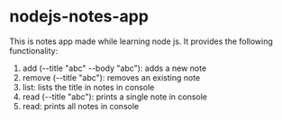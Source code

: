 # nodejs-notes-app
This is notes app made while learning node js. It provides the following functionality:

1. add (--title "abc" --body "abc"): adds a new note
2. remove (--title "abc"): removes an existing note
3. list: lists the title in notes in console
4. read (--title "abc"): prints a single note in console
5. read: prints all notes in console


